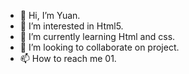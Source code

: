 - 👋 Hi, I’m Yuan.
- 👀 I’m interested in Html5.
- 🌱 I’m currently learning Html and css.
- 💞️ I’m looking to collaborate on project.
- 📫 How to reach me 01.

<!---
wuwo2119/wuwo2119 is a ✨ special ✨ repository because its `README.md` (this file) appears on your GitHub profile.
You can click the Preview link to take a look at your changes.
--->
